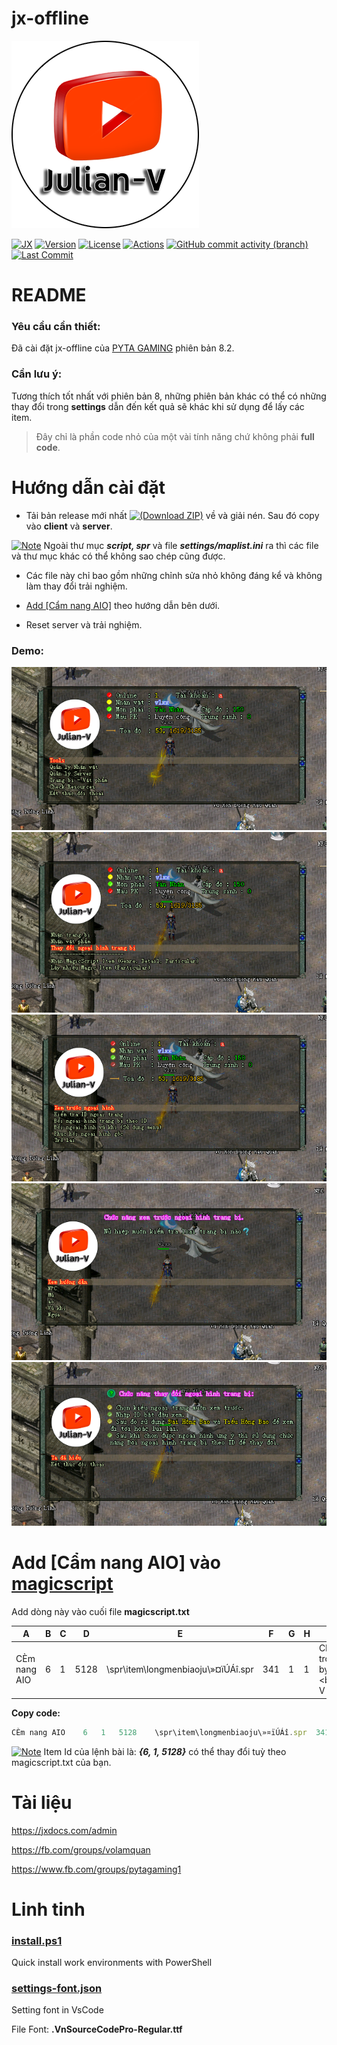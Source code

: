 # jx-offline

[![Julian-V](docs/Julian-V.png)](https://youtube.com/julianv "Julian-V")

[![JX](https://badgen.net/badge/JX-Offline/Linux/cyan?icon=git)](/) [![Version](https://badgen.net/badge/Version/8.2/purple?icon=packagephobia)](#jx-offline) [![License](https://img.shields.io/github/license/julianv22/jx-offline?logo=atom&label=License)](LICENSE) [![Actions](https://github.com/julianv22/jx-offline/actions/workflows/main.yml/badge.svg?event=push)](https://github.com/julianv22/jx-offline/actions/workflows/main.yml) [![GitHub commit activity (branch)](https://img.shields.io/github/commit-activity/t/julianv22/jx-offline?logo=git&label=Commits)](#)
 [![Last Commit](https://img.shields.io/github/last-commit/julianv22/jx-offline?logo=codacy&label=Last%20Commit)](https://github.com/julianv22/jx-offline/commits/main) <!-- [![Release](https://img.shields.io/github/v/release/julianv22/jx-offline)](https://github.com/julianv22/jx-offline/releases) [![Download](https://img.shields.io/github/downloads/julianv22/jx-offline/total)](#) -->

# README 

### Yêu cầu cần thiết:

Đã cài đặt jx-offline của [PYTA GAMING](https://www.youtube.com/watch?v=do5mFT4M3wc) phiên bản 8.2.

### Cần lưu ý:

Tương thích tốt nhất với phiên bản 8, những phiên bản khác có thể có những thay đổi trong **settings** dẫn đến kết quả sẽ khác khi sử dụng để lấy các item.

> Đây chỉ là phần code nhỏ của một vài tính năng chứ không phải **full code**.

# Hướng dẫn cài đặt

+ Tải bản release mới nhất [![(Download ZIP)](https://badgen.net/badge/Download/ZIP?icon=bitcoin-lightning)](https://github.com/julianv22/jx-offline/archive/refs/heads/main.zip) về và giải nén. Sau đó copy vào **client** và **server**.

[![Note](https://badgen.net/badge/color/L%C6%B0u%20%C3%BD/red?label=)](#h%C6%B0%E1%BB%9Bng-d%E1%BA%ABn-c%C3%A0i-%C4%91%E1%BA%B7t) Ngoài thư mục ***script, spr*** và file ***settings/maplist.ini*** ra thì các file và thư mục khác có thể không sao chép cũng được.

+ Các file này chỉ bao gồm những chỉnh sửa nhỏ không đáng kể và không làm thay đổi trải nghiệm.

+ [Add [Cẩm nang AIO]](#add-c%E1%BA%A9m-nang-aio-v%C3%A0o-magicscript) theo hướng dẫn bên dưới.

+ Reset server và trải nghiệm.

### Demo:

![Example 1](docs/ex1.png "Demo 1")
![Example 3](docs/ex2.png "Demo 2")
![Example 2](docs/ex3.png "Demo 3")
![Example 4](docs/ex4.png "Demo 4")
![Example 5](docs/ex5.png "Demo 5")

# Add [Cẩm nang AIO] vào [magicscript](client/settings/item/004/magicscript.txt)

Add dòng này vào cuối file **magicscript.txt**

| A | B | C | D | E | F | G | H | I | J | K | L | M | N | O | P | Q | R | S | T | U | V | W | X | Y | Z | AA | AB | AC | AD |
| - | - | - | - | - | - | - | - | - | - | - | - | - | - | - | - | - | - | - | - | - | - | - | - | - | - | - | - | - | -|
| CÈm nang AIO | 6 | 1 | 5128 | \spr\item\longmenbiaoju\»¤ïÚÁî.spr | 341 | 1 | 1 | CÈm nang tÊt c¶ trong mét. Writen by <bclr=blue>Julian-V<bclr> |  | 0 | 1 | 0 | \script\global\gm\julianv\main.lua | 0 | 1 | 1 | 0 | 1 |  | 0 | 0 | 0 | 0 | 0 | 0 | 0 | 0 | 0 | 0 |

**Copy code:**
```js	
CÈm nang AIO	6	1	5128	\spr\item\longmenbiaoju\»¤ïÚÁî.spr	341	1	1	CÈm nang tÊt c¶ trong mét. Writen by <bclr=blue>Julian-V<bclr>		0	1	0	\script\global\gm\julianv\main.lua	0	1	1	0	1		0	0	0	0	0	0	0	0	0	0
```

[![Note](https://badgen.net/badge/color/L%C6%B0u%20%C3%BD/red?label=)](#add-c%E1%BA%A9m-nang-aio-v%C3%A0o-magicscript) Item Id của lệnh bài là: ***{6,	1,	5128}*** có thể thay đổi tuỳ theo magicscript.txt của bạn.

# Tài liệu

https://jxdocs.com/admin

https://fb.com/groups/volamquan

https://www.fb.com/groups/pytagaming1

# Linh tinh

### [install.ps1](install.ps1)

Quick install work environments with PowerShell

### [settings-font.json](settings-font.json)

Setting font in VsCode

File Font: **.VnSourceCodePro-Regular.ttf**
